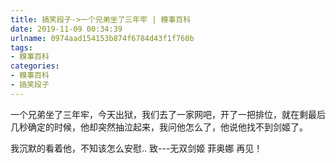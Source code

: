 ```yaml
---
title: 搞笑段子->一个兄弟坐了三年牢 | 糗事百科
date: 2019-11-09 00:34:39
urlname: 0974aad154153b874f6784d43f1f760b
tags: 
- 糗事百科
categories:
- 糗事百科
- 搞笑段子
---
```

一个兄弟坐了三年牢，今天出狱，我们去了一家网吧，开了一把排位，就在剩最后几秒确定的时候，他却突然抽泣起来，我问他怎么了，他说他找不到剑姬了。

我沉默的看着他，不知该怎么安慰.. 致---无双剑姬 菲奥娜 再见！


